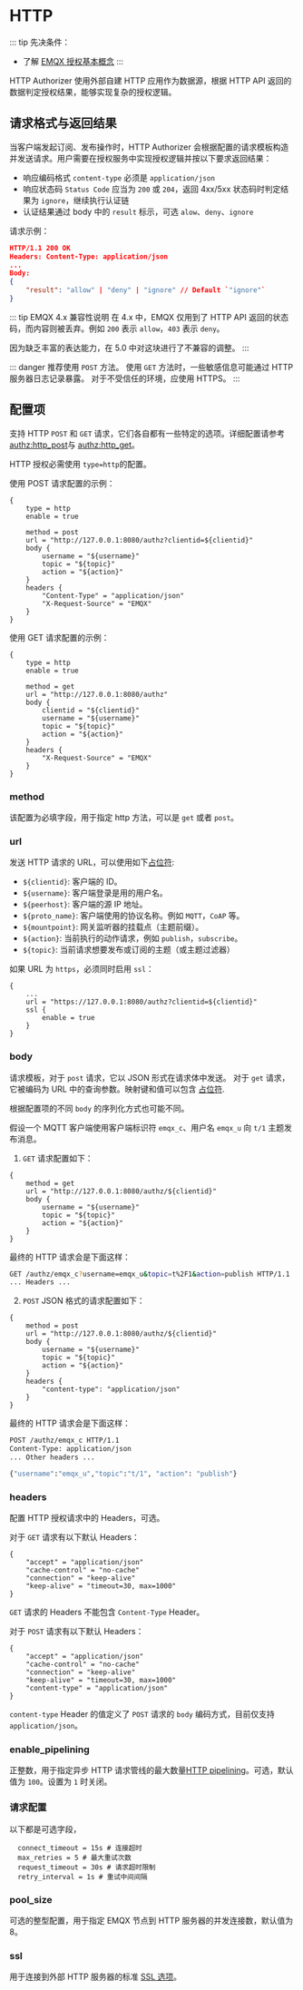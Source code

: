 # HTTP

::: tip
先决条件：

- 了解 [EMQX 授权基本概念](./authz.md)
:::

HTTP Authorizer 使用外部自建 HTTP 应用作为数据源，根据 HTTP API 返回的数据判定授权结果，能够实现复杂的授权逻辑。

## 请求格式与返回结果

当客户端发起订阅、发布操作时，HTTP Authorizer 会根据配置的请求模板构造并发送请求。用户需要在授权服务中实现授权逻辑并按以下要求返回结果：

- 响应编码格式 `content-type` 必须是 `application/json`
- 响应状态码 `Status Code` 应当为 `200` 或 `204`，返回 4xx/5xx 状态码时判定结果为 `ignore`，继续执行认证链
- 认证结果通过 body 中的 `result` 标示，可选 `alow`、`deny`、`ignore`

请求示例：

```json
HTTP/1.1 200 OK
Headers: Content-Type: application/json
...
Body:
{
    "result": "allow" | "deny" | "ignore" // Default `"ignore"`
}
```

::: tip EMQX 4.x 兼容性说明
在 4.x 中，EMQX 仅用到了 HTTP API 返回的状态码，而内容则被丢弃。例如 `200` 表示 `allow`，`403` 表示 `deny`。

因为缺乏丰富的表达能力，在 5.0 中对这块进行了不兼容的调整。
:::

::: danger
推荐使用 `POST` 方法。 使用 `GET` 方法时，一些敏感信息可能通过 HTTP 服务器日志记录暴露。
对于不受信任的环境，应使用 HTTPS。
:::

## 配置项

支持 HTTP `POST` 和 `GET` 请求，它们各自都有一些特定的选项。详细配置请参考  [authz:http_post](../../admin/cfg.md#authz:http_post)与 [authz:http_get](../../admin/cfg.md#authz:http_get)。

HTTP 授权必需使用 `type=http`的配置。

使用 POST 请求配置的示例：

```hocon
{
    type = http
    enable = true

    method = post
    url = "http://127.0.0.1:8080/authz?clientid=${clientid}"
    body {
        username = "${username}"
        topic = "${topic}"
        action = "${action}"
    }
    headers {
        "Content-Type" = "application/json"
        "X-Request-Source" = "EMQX"
    }
}
```

使用 GET 请求配置的示例：

```hocon
{
    type = http
    enable = true

    method = get
    url = "http://127.0.0.1:8080/authz"
    body {
        clientid = "${clientid}"
        username = "${username}"
        topic = "${topic}"
        action = "${action}"
    }
    headers {
        "X-Request-Source" = "EMQX"
    }
}
```

### method

该配置为必填字段，用于指定 http 方法，可以是 `get` 或者 `post`。

### url

发送 HTTP 请求的 URL，可以使用如下[占位符](./authz.md#数据查询占位符):

- `${clientid}`: 客户端的 ID。
- `${username}`: 客户端登录是用的用户名。
- `${peerhost}`: 客户端的源 IP 地址。
- `${proto_name}`: 客户端使用的协议名称。例如 `MQTT`，`CoAP` 等。
- `${mountpoint}`: 网关监听器的挂载点（主题前缀）。
- `${action}`: 当前执行的动作请求，例如 `publish`，`subscribe`。
- `${topic}`: 当前请求想要发布或订阅的主题（或主题过滤器）

如果 URL 为 `https`，必须同时启用 `ssl`：

```hocon
{
    ...
    url = "https://127.0.0.1:8080/authz?clientid=${clientid}"
    ssl {
        enable = true
    }
}

```

### body

请求模板，对于 `post` 请求，它以 JSON 形式在请求体中发送。
对于 `get` 请求，它被编码为 URL 中的查询参数。映射键和值可以包含 [占位符](./authz.md#数据查询占位符).

根据配置项的不同 `body` 的序列化方式也可能不同。

假设一个 MQTT 客户端使用客户端标识符 `emqx_c`、用户名 `emqx_u` 向 `t/1` 主题发布消息。

1. `GET` 请求配置如下：

```hocon
{
    method = get
    url = "http://127.0.0.1:8080/authz/${clientid}"
    body {
        username = "${username}"
        topic = "${topic}"
        action = "${action}"
    }
}
```

最终的 HTTP 请求会是下面这样：

```bash
GET /authz/emqx_c?username=emqx_u&topic=t%2F1&action=publish HTTP/1.1
... Headers ...
```

2. `POST` JSON 格式的请求配置如下：

```hocon
{
    method = post
    url = "http://127.0.0.1:8080/authz/${clientid}"
    body {
        username = "${username}"
        topic = "${topic}"
        action = "${action}"
    }
    headers {
        "content-type": "application/json"
    }
}
```

最终的 HTTP 请求会是下面这样：

```bash
POST /authz/emqx_c HTTP/1.1
Content-Type: application/json
... Other headers ...

{"username":"emqx_u","topic":"t/1", "action": "publish"}
```

### headers

配置 HTTP 授权请求中的 Headers，可选。

对于 `GET` 请求有以下默认 Headers：

```hocon
{
    "accept" = "application/json"
    "cache-control" = "no-cache"
    "connection" = "keep-alive"
    "keep-alive" = "timeout=30, max=1000"
}
```

`GET` 请求的 Headers 不能包含 `Content-Type` Header。

对于 `POST` 请求有以下默认 Headers：

```hocon
{
    "accept" = "application/json"
    "cache-control" = "no-cache"
    "connection" = "keep-alive"
    "keep-alive" = "timeout=30, max=1000"
    "content-type" = "application/json"
}
```

`content-type` Header 的值定义了 `POST` 请求的 `body` 编码方式，目前仅支持 `application/json`。

### enable_pipelining

正整数，用于指定异步 HTTP 请求管线的最大数量[HTTP pipelining](https://wikipedia.org/wiki/HTTP_pipelining)。可选，默认值为 `100`。设置为 `1` 时关闭。

### 请求配置

以下都是可选字段，

```hocon
  connect_timeout = 15s # 连接超时
  max_retries = 5 # 最大重试次数
  request_timeout = 30s # 请求超时限制
  retry_interval = 1s # 重试中间间隔
```

### pool_size

可选的整型配置，用于指定 EMQX 节点到 HTTP 服务器的并发连接数，默认值为 8。

### ssl

用于连接到外部 HTTP 服务器的标准 [SSL 选项](../ssl.md)。

